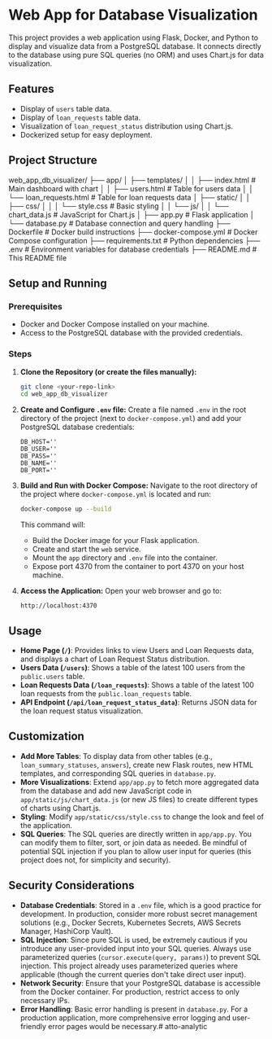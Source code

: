 # Web App for Database Visualization

This project provides a web application using Flask, Docker, and Python to display and visualize data from a PostgreSQL database. It connects directly to the database using pure SQL queries (no ORM) and uses Chart.js for data visualization.

## Features

* Display of `users` table data.
* Display of `loan_requests` table data.
* Visualization of `loan_request_status` distribution using Chart.js.
* Dockerized setup for easy deployment.

## Project Structure
web_app_db_visualizer/
├── app/
│   ├── templates/
│   │   ├── index.html       # Main dashboard with chart
│   │   ├── users.html       # Table for users data
│   │   └── loan_requests.html # Table for loan requests data
│   ├── static/
│   │   ├── css/
│   │   │   └── style.css    # Basic styling
│   │   └── js/
│   │       └── chart_data.js # JavaScript for Chart.js
│   ├── app.py               # Flask application
│   └── database.py          # Database connection and query handling
├── Dockerfile               # Docker build instructions
├── docker-compose.yml       # Docker Compose configuration
├── requirements.txt         # Python dependencies
├── .env                     # Environment variables for database credentials
├── README.md                # This README file


## Setup and Running

### Prerequisites

* Docker and Docker Compose installed on your machine.
* Access to the PostgreSQL database with the provided credentials.

### Steps

1.  **Clone the Repository (or create the files manually):**
    ```bash
    git clone <your-repo-link>
    cd web_app_db_visualizer
    ```

2.  **Create and Configure `.env` file:**
    Create a file named `.env` in the root directory of the project (next to `docker-compose.yml`) and add your PostgreSQL database credentials:

    ```
    DB_HOST=''
    DB_USER=''
    DB_PASS=''
    DB_NAME=''
    DB_PORT=''
    ```

3.  **Build and Run with Docker Compose:**
    Navigate to the root directory of the project where `docker-compose.yml` is located and run:

    ```bash
    docker-compose up --build
    ```
    This command will:
    * Build the Docker image for your Flask application.
    * Create and start the `web` service.
    * Mount the `app` directory and `.env` file into the container.
    * Expose port 4370 from the container to port 4370 on your host machine.

4.  **Access the Application:**
    Open your web browser and go to:
    ```
    http://localhost:4370
    ```

## Usage

* **Home Page (`/`)**: Provides links to view Users and Loan Requests data, and displays a chart of Loan Request Status distribution.
* **Users Data (`/users`)**: Shows a table of the latest 100 users from the `public.users` table.
* **Loan Requests Data (`/loan_requests`)**: Shows a table of the latest 100 loan requests from the `public.loan_requests` table.
* **API Endpoint (`/api/loan_request_status_data`)**: Returns JSON data for the loan request status visualization.

## Customization

* **Add More Tables**: To display data from other tables (e.g., `loan_summary_statuses`, `answers`), create new Flask routes, new HTML templates, and corresponding SQL queries in `database.py`.
* **More Visualizations**: Extend `app/app.py` to fetch more aggregated data from the database and add new JavaScript code in `app/static/js/chart_data.js` (or new JS files) to create different types of charts using Chart.js.
* **Styling**: Modify `app/static/css/style.css` to change the look and feel of the application.
* **SQL Queries**: The SQL queries are directly written in `app/app.py`. You can modify them to filter, sort, or join data as needed. Be mindful of potential SQL injection if you plan to allow user input for queries (this project does not, for simplicity and security).

## Security Considerations

* **Database Credentials**: Stored in a `.env` file, which is a good practice for development. In production, consider more robust secret management solutions (e.g., Docker Secrets, Kubernetes Secrets, AWS Secrets Manager, HashiCorp Vault).
* **SQL Injection**: Since pure SQL is used, be extremely cautious if you introduce any user-provided input into your SQL queries. Always use parameterized queries (`cursor.execute(query, params)`) to prevent SQL injection. This project already uses parameterized queries where applicable (though the current queries don't take direct user input).
* **Network Security**: Ensure that your PostgreSQL database is accessible from the Docker container. For production, restrict access to only necessary IPs.
* **Error Handling**: Basic error handling is present in `database.py`. For a production application, more comprehensive error logging and user-friendly error pages would be necessary.# atto-analytic
